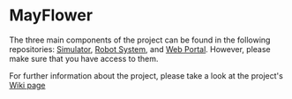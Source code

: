 # MayFlower

The three main components of the project can be found in the following repositories: [Simulator](https://github.com/alexandar1000/MayFlower-Simulator), [Robot System](https://github.com/alexandar1000/MayFlower-RobotSystem), and [Web Portal](https://github.com/alexandar1000/MayFlower-WebPortal). However, please make sure that you have access to them.

For further information about the project, please take a look at the project's [Wiki page](https://github.com/alexandar1000/MayFlower/wiki)
